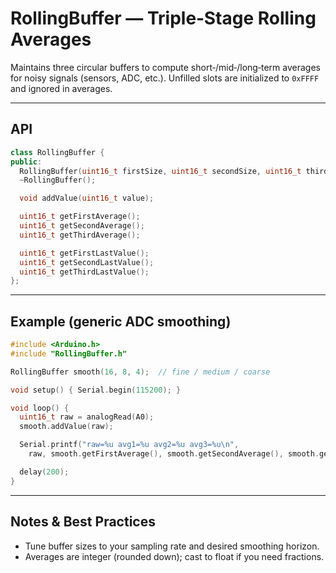 # RollingBuffer — Triple‑Stage Rolling Averages

Maintains three circular buffers to compute short‑/mid‑/long‑term averages for noisy signals (sensors, ADC, etc.). Unfilled slots are initialized to `0xFFFF` and ignored in averages.

---

## API

```cpp
class RollingBuffer {
public:
  RollingBuffer(uint16_t firstSize, uint16_t secondSize, uint16_t thirdSize);
  ~RollingBuffer();

  void addValue(uint16_t value);

  uint16_t getFirstAverage();
  uint16_t getSecondAverage();
  uint16_t getThirdAverage();

  uint16_t getFirstLastValue();
  uint16_t getSecondLastValue();
  uint16_t getThirdLastValue();
};
```

---

## Example (generic ADC smoothing)

```cpp
#include <Arduino.h>
#include "RollingBuffer.h"

RollingBuffer smooth(16, 8, 4);  // fine / medium / coarse

void setup() { Serial.begin(115200); }

void loop() {
  uint16_t raw = analogRead(A0);
  smooth.addValue(raw);

  Serial.printf("raw=%u avg1=%u avg2=%u avg3=%u\n",
    raw, smooth.getFirstAverage(), smooth.getSecondAverage(), smooth.getThirdAverage());

  delay(200);
}
```

---

## Notes & Best Practices

- Tune buffer sizes to your sampling rate and desired smoothing horizon.
- Averages are integer (rounded down); cast to float if you need fractions.
